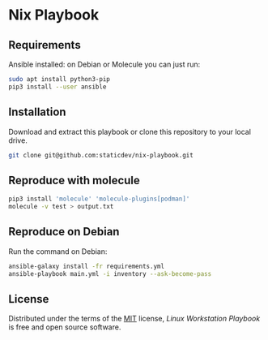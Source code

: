 # Nix Playbook

## Requirements

Ansible installed: on Debian or Molecule you can just run:

   ```sh
   sudo apt install python3-pip
   pip3 install --user ansible
   ```

## Installation

Download and extract this playbook or clone this repository to your local drive.

   ```sh
   git clone git@github.com:staticdev/nix-playbook.git
   ```

## Reproduce with molecule

  ```sh
  pip3 install 'molecule' 'molecule-plugins[podman]'
  molecule -v test > output.txt
  ```

## Reproduce on Debian

Run the command on Debian:

   ```sh
   ansible-galaxy install -fr requirements.yml
   ansible-playbook main.yml -i inventory --ask-become-pass
   ```

## License

Distributed under the terms of the [MIT] license,
_Linux Workstation Playbook_ is free and open source software.

[mit]: https://opensource.org/licenses/MIT
